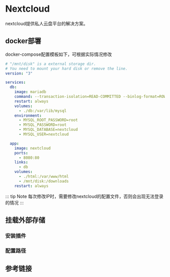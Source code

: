 # Nextcloud

nextcloud提供私人云盘平台的解决方案。

## docker部署

docker-compose配置模板如下，可根据实际情况修改

```yaml
# "/mnt/disk" is a external storage dir.
# You need to mount your hard disk or remove the line.
version: "3"

services:
  db:
    image: mariadb
    command: --transaction-isolation=READ-COMMITTED --binlog-format=ROW
    restart: always
    volumes:
      - ./db:/var/lib/mysql
    environment:
      - MYSQL_ROOT_PASSWORD=root
      - MYSQL_PASSWORD=root
      - MYSQL_DATABASE=nextcloud
      - MYSQL_USER=nextcloud

  app:
    image: nextcloud
    ports:
      - 8080:80
    links:
      - db
    volumes:
      - ./html:/var/www/html
      - /mnt/disk:/downloads
    restart: always
```

::: tip Note
每次修改IP时，需要修改nextcloud的配置文件，否则会出现无法登录的情况
:::

## 挂载外部存储

### 安装插件

### 配置路径

## 参考链接
